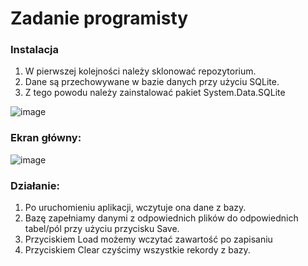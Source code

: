 # Zadanie programisty

### Instalacja
  1. W pierwszej kolejności należy sklonować repozytorium. <br>
  2. Dane są przechowywane w bazie danych przy użyciu SQLite. <br>  
  3. Z tego powodu należy zainstalować pakiet System.Data.SQLite <br>
  
![image](https://github.com/Markson-bit/ZadanieProgramisty/assets/88060437/6d5b00ca-ba5f-468e-bc48-018e106937e1)
  


### Ekran główny:
![image](https://github.com/Markson-bit/ZadanieProgramisty/assets/88060437/ce7f6cd3-549d-4fcf-b6f9-2d7aab5d3cdb)




   
### Działanie:
  1. Po uruchomieniu aplikacji, wczytuje ona dane z bazy.
  2. Bazę zapełniamy danymi z odpowiednich plików do odpowiednich tabel/pól przy użyciu przycisku Save.
  3. Przyciskiem Load możemy wczytać zawartość po zapisaniu
  4. Przyciskiem Clear czyścimy wszystkie rekordy z bazy.
  



